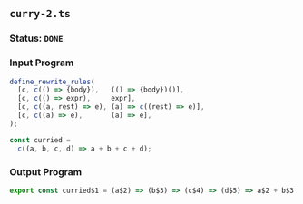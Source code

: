 ## `curry-2.ts`

### Status: `DONE`

### Input Program

```typescript
define_rewrite_rules(
  [c, c(() => {body}),   (() => {body})()],
  [c, c(() => expr),     expr],
  [c, c((a, rest) => e), (a) => c((rest) => e)],
  [c, c((a) => e),       (a) => e],
);

const curried =
  c((a, b, c, d) => a + b + c + d);
```

### Output Program

```typescript
export const curried$1 = (a$2) => (b$3) => (c$4) => (d$5) => a$2 + b$3 + c$4 + d$5;
```

